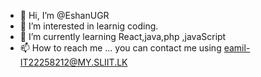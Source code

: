 - 👋 Hi, I’m @EshanUGR
- 👀 I’m interested in learnig coding.
- 🌱 I’m currently learning  React,java,php ,javaScript
- 📫 How to reach me ... you can contact me using eamil-IT22258212@MY.SLIIT.LK

<!---
EshanUGR/EshanUGR is a ✨ special ✨ repository because its `README.md` (this file) appears on your GitHub profile.
You can click the Preview link to take a look at your changes.
--->
